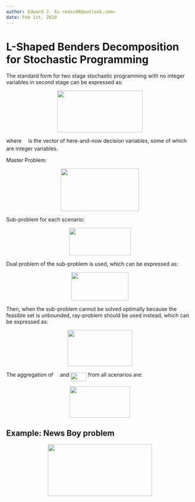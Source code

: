 ```yaml
---
author: Edward J. Xu <edxu96@outlook.com>
date: Feb 1st, 2020
---
```


# L-Shaped Benders Decomposition for Stochastic Programming

The standard form for two stage stochastic programming with no integer variables in second stage can be expressed as:

<p align="center"><img src="/docs/backup/tex/43ff2292af7cfa6814b9c7096527fa66.svg?invert_in_darkmode&sanitize=true" align=middle width=230.0680107pt height=111.58323989999998pt/></p>

where <img src="/docs/backup/tex/1da18d2de6d16a18e780cd6c435a2936.svg?invert_in_darkmode&sanitize=true" align=middle width=10.239687149999991pt height=14.611878600000017pt/> is the vector of here-and-now decision variables, some of which are integer variables.

Master Problem:

<p align="center"><img src="/docs/backup/tex/b2565a24be73f8329cba5340fdb03df7.svg?invert_in_darkmode&sanitize=true" align=middle width=210.41361494999998pt height=113.862111pt/></p>

Sub-problem for each scenario:

<p align="center"><img src="/docs/backup/tex/d1c4c05d67bc982a33b576be45cea1d5.svg?invert_in_darkmode&sanitize=true" align=middle width=165.67316699999998pt height=73.6639068pt/></p>

Dual problem of the sub-problem is used, which can be expressed as:

<p align="center"><img src="/docs/backup/tex/cc7c9d126710fb3fe65f1df6e8fd309d.svg?invert_in_darkmode&sanitize=true" align=middle width=154.59625334999998pt height=75.98365335pt/></p>

Then, when the sub-problem cannot be solved optimally because the feasible set is unbounded, ray-problem should be used instead, which can be expressed as:

<p align="center"><img src="/docs/backup/tex/7b14ff65650568a2681c15adc7585530.svg?invert_in_darkmode&sanitize=true" align=middle width=173.0494161pt height=97.59286019999999pt/></p>

The aggregation of <img src="/docs/backup/tex/bfe13f2f7dcc488820c86e0d595d5a24.svg?invert_in_darkmode&sanitize=true" align=middle width=10.502226899999991pt height=19.871860799999983pt/> and <img src="/docs/backup/tex/bb71884848c3a713b712ba5e85004689.svg?invert_in_darkmode&sanitize=true" align=middle width=43.016151749999985pt height=22.831056599999986pt/> from all scenarios are:

<p align="center"><img src="/docs/backup/tex/96ba482171ad58c4231a7189f9c883b8.svg?invert_in_darkmode&sanitize=true" align=middle width=162.46302434999998pt height=83.7693714pt/></p>

## Example: News Boy problem

<p align="center"><img src="/docs/backup/tex/d2c6a892dca097649d156a66b23d80d0.svg?invert_in_darkmode&sanitize=true" align=middle width=280.7744808pt height=138.85339545pt/></p>
